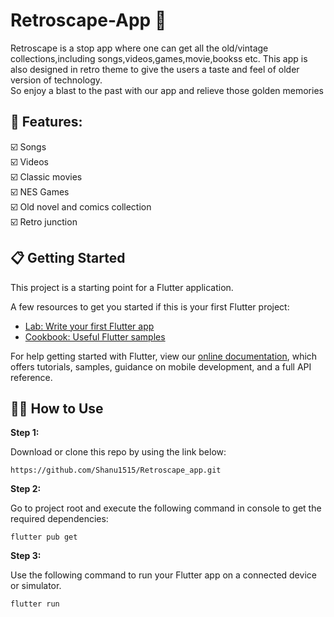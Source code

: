 # Retroscape-App  :iphone:
<p align="center">
  <a href="https://github.com/shubham64mehta/Codex-Retroscape">
    
  </a>
  </p>
 Retroscape is a stop app where one can get all the old/vintage collections,including songs,videos,games,movie,bookss etc. This app is also designed in retro theme to give the users a taste and feel of older version of technology.
<br>So enjoy a blast to the past with our app and relieve those golden memories<br>

## 🎯 Features:<br>
:ballot_box_with_check: Songs <br>
:ballot_box_with_check: Videos <br>
:ballot_box_with_check: Classic movies <br>
:ballot_box_with_check: NES Games <br>
:ballot_box_with_check: Old novel and comics collection<br>
:ballot_box_with_check: Retro junction<br>

  
  ## 📋 Getting Started

This project is a starting point for a Flutter application.

A few resources to get you started if this is your first Flutter project:

- [Lab: Write your first Flutter app](https://flutter.dev/docs/get-started/codelab)
- [Cookbook: Useful Flutter samples](https://flutter.dev/docs/cookbook)

For help getting started with Flutter, view our
[online documentation](https://flutter.dev/docs), which offers tutorials,
samples, guidance on mobile development, and a full API reference.

## 🚴‍♂️ How to Use 

**Step 1:**

Download or clone this repo by using the link below:

```
https://github.com/Shanu1515/Retroscape_app.git
```

**Step 2:**

Go to project root and execute the following command in console to get the required dependencies: 

```
flutter pub get 
```

**Step 3:**

Use the following command to run your Flutter app on a connected device or simulator.

```
flutter run
```

